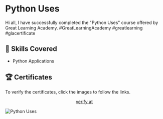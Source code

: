 # Python Uses

<p>Hi all, I have successfully completed the "Python Uses" course offered by Great Learning Academy. #GreatLearningAcademy #greatlearning #glacertificate</p>


## 📑 Skills Covered
- Python Applications



## 🏆 Certificates 
To verify the certificates, click the images to follow the links.

<p align="middle">
  <a href="https://www.mygreatlearning.com/certificate/SNUYFDFW" target="_blank">
    verify at
  </a>


![Python Uses](https://github.com/user-attachments/assets/f7b2914c-82bf-4407-a707-6d7bd4af8f32)

</p>
